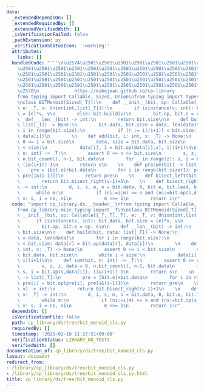 ```yaml
---
data:
  _extendedDependsOn: []
  _extendedRequiredBy: []
  _extendedVerifiedWith: []
  _isVerificationFailed: false
  _pathExtension: py
  _verificationStatusIcon: ':warning:'
  attributes:
    links: []
  bundledCode: "'''\n\u257A\u2501\u2501\u2501\u2501\u2501\u2501\u2501\u2501\u2501\u2501\
    \u2501\u2501\u2501\u2501\u2501\u2501\u2501\u2501\u2501\u2501\u2501\u2501\u2501\
    \u2501\u2501\u2501\u2501\u2501\u2501\u2501\u2501\u2501\u2501\u2501\u2501\u2501\
    \u2501\u2501\u2501\u2501\u2501\u2501\u2501\u2501\u2501\u2501\u2501\u2501\u2501\
    \u2501\u2501\u2501\u2501\u2501\u2501\u2501\u2501\u2501\u2501\u2501\u2501\u2501\
    \u2578\n             https://kobejean.github.io/cp-library               \n'''\n\
    from typing import Callable, Sized, Union\nfrom typing import TypeVar\n_T = TypeVar('T')\n\
    \nclass BITMonoid(Sized[_T]):\n    def __init__(bit, op: Callable[[_T,_T],_T],\
    \ e: _T, v: Union[int,list[_T]]):\n        if isinstance(v, int): bit.data, bit.size\
    \ = [e]*v, v\n        else: bit.build(v)\n        bit.op, bit.e = op, e\n\n  \
    \  def __len__(bit) -> int:\n        return bit.size\n\n    def build(bit, data:\
    \ list[_T]) -> None:\n        bit.data, bit.size = data, len(data)\n        for\
    \ i in range(bit.size):\n            if (r := i|(i+1)) < bit.size: data[r] = bit.op(data[r],\
    \ data[i])\n        \n    def add(bit, i: int, x: _T) -> None:\n        assert\
    \ 0 <= i < bit.size\n        data, size = bit.data, bit.size\n        while i\
    \ < size:\n            data[i], i = bit.op(data[i],x), i|(i+1)\n\n    def sum(bit,\
    \ n: int) -> _T:\n        assert 0 <= n <= bit.size\n        s, z, i, data = 0,\
    \ n.bit_count(), n-1, bit.data\n        for _ in range(z): s, i = bit.op(s,data[i]),\
    \ (i&(i+1))-1\n        return s\n    \n    def presum(bit) -> list[_T]:\n    \
    \    pre = [bit.e]+bit.data\n        for i in range(bit.size+1): pre[i] = bit.op(pre[i],\
    \ pre[i&(i-1)])\n        return pre\n    \n    def bisect_left(bit, v) -> int:\n\
    \        return bit.bisect_right(v-1)+1\n    \n    def bisect_right(bit, v: _T)\
    \ -> int:\n        d, i, s, m, n = bit.data, 0, bit.e, bit.lead, bit.size\n  \
    \      while m:\n            if (ni:=i|m) <= n and (ns:=bit.op(s,d[ni-1])) <=\
    \ v: s, i = ns, ni\n            m >>= 1\n        return i\n"
  code: "import cp_library.ds.__header__\nfrom typing import Callable, Sized, Union\n\
    from cp_library.misc.typing import _T\n\nclass BITMonoid(Sized[_T]):\n    def\
    \ __init__(bit, op: Callable[[_T,_T],_T], e: _T, v: Union[int,list[_T]]):\n  \
    \      if isinstance(v, int): bit.data, bit.size = [e]*v, v\n        else: bit.build(v)\n\
    \        bit.op, bit.e = op, e\n\n    def __len__(bit) -> int:\n        return\
    \ bit.size\n\n    def build(bit, data: list[_T]) -> None:\n        bit.data, bit.size\
    \ = data, len(data)\n        for i in range(bit.size):\n            if (r := i|(i+1))\
    \ < bit.size: data[r] = bit.op(data[r], data[i])\n        \n    def add(bit, i:\
    \ int, x: _T) -> None:\n        assert 0 <= i < bit.size\n        data, size =\
    \ bit.data, bit.size\n        while i < size:\n            data[i], i = bit.op(data[i],x),\
    \ i|(i+1)\n\n    def sum(bit, n: int) -> _T:\n        assert 0 <= n <= bit.size\n\
    \        s, z, i, data = 0, n.bit_count(), n-1, bit.data\n        for _ in range(z):\
    \ s, i = bit.op(s,data[i]), (i&(i+1))-1\n        return s\n    \n    def presum(bit)\
    \ -> list[_T]:\n        pre = [bit.e]+bit.data\n        for i in range(bit.size+1):\
    \ pre[i] = bit.op(pre[i], pre[i&(i-1)])\n        return pre\n    \n    def bisect_left(bit,\
    \ v) -> int:\n        return bit.bisect_right(v-1)+1\n    \n    def bisect_right(bit,\
    \ v: _T) -> int:\n        d, i, s, m, n = bit.data, 0, bit.e, bit.lead, bit.size\n\
    \        while m:\n            if (ni:=i|m) <= n and (ns:=bit.op(s,d[ni-1])) <=\
    \ v: s, i = ns, ni\n            m >>= 1\n        return i\n"
  dependsOn: []
  isVerificationFile: false
  path: cp_library/ds/tree/bit_monoid_cls.py
  requiredBy: []
  timestamp: '2025-02-18 11:27:51+09:00'
  verificationStatus: LIBRARY_NO_TESTS
  verifiedWith: []
documentation_of: cp_library/ds/tree/bit_monoid_cls.py
layout: document
redirect_from:
- /library/cp_library/ds/tree/bit_monoid_cls.py
- /library/cp_library/ds/tree/bit_monoid_cls.py.html
title: cp_library/ds/tree/bit_monoid_cls.py
---
```

